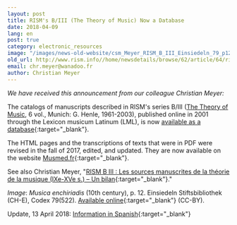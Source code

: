 ```yaml
---
layout: post
title: RISM's B/III (The Theory of Music) Now a Database
date: 2018-04-09
lang: en
post: true
category: electronic_resources
image: "/images/news-old-website/csm_Meyer_RISM_B_III_Einsiedeln_79_p12_fbcc8ed540.jpg"
old_url: http://www.rism.info//home/newsdetails/browse/62/article/64/risms-biii-the-theory-of-music-now-a-database.html
email: chr.meyer@wanadoo.fr
author: Christian Meyer
---
```



_We have received this announcement from our colleague Christian Meyer:_

The catalogs of manuscripts described in RISM's series B/III ([The Theory of Music](/publications.html#c2619), 6 vol., Munich: G. Henle, 1961-2003), published online in 2001 through the Lexicon musicum Latinum (LML), is now [available as a database](http://www.lml.badw.de/lml-digital/datenbanken.html){:target="_blank"}.

The HTML pages and the transcriptions of texts that were in PDF were revised in the fall of 2017, edited, and updated. They are now available on the website [Musmed.fr](http://musmed.fr/RISM/rismindex01.htm){:target="_blank"}.

See also Christian Meyer, "[RISM B III : Les sources manuscrites de la théorie de la musique (IXe-XVe s.) – Un bilan](https://www.academia.edu/36083030/RISM_B_III_Les_sources_manuscrites_de_la_th%C3%A9orie_de_la_musique_IXe-XVe_s._Un_bilan){:target="_blank"}."

_Image_: _Musica enchiriadis_ (10th century), p. 12. Einsiedeln Stiftsbibliothek (CH-E), Codex 79(522). [Available online](http://www.e-codices.unifr.ch/en/list/one/sbe/0079){:target="_blank"} (CC-BY).

Update, 13 April 2018: [Information in Spanish](https://ferranescrivallorca.com/blog/2018/04/12/nueva-base-de-datos-de-risms-b-iii-teoria-de-la-musica/){:target="_blank"}

